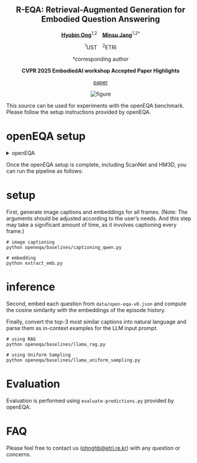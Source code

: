 <div align="center">
<h2>R-EQA: Retrieval-Augmented Generation for Embodied Question Answering</h2>

[**Hyobin Ong**](https://scholar.google.co.kr/citations?user=_7yFVacAAAAJ&hl=ko)<sup>1,2</sup> [**Minsu Jang**](https://zebehn.github.io/)<sup>1,2†</sup>

<sup>1</sup>UST <sup>2</sup>ETRI

†corresponding author

**CVPR 2025 EmbodiedAI workshop Accepted Paper Highlights**

[paper](source/R-EQA.pdf)

![figure](source/cvprw_poster.jpg)
</div>

This source can be used for experiments with the openEQA benchmark. Please follow the setup instructions provided by openEQA.

# openEQA setup
<details>
<summary>openEQA</summary>

# OpenEQA: Embodied Question Answering in the Era of Foundation Models

[[paper](https://open-eqa.github.io/assets/pdfs/paper.pdf)]
[[project](https://open-eqa.github.io/)]
[[dataset](https://www.notion.so/data)]
[[bibtex](https://www.notion.so/CVPR-workshop-19dcf3c4d54a80229c65dbd0e6aa690f?pvs=21)]

https://github.com/facebookresearch/open-eqa/assets/10211521/1de3ded4-ff51-4ffe-801d-4abf269e4320

## Abstract

We present a modern formulation of Embodied Question Answering (EQA) as the task of understanding an environment well enough to answer questions about it in natural language. An agent can achieve such an understanding by either drawing upon episodic memory, exemplified by agents on smart glasses, or by actively exploring the environment, as in the case of mobile robots. We accompany our formulation with OpenEQA – the first open-vocabulary benchmark dataset for EQA supporting both episodic memory and active exploration use cases. OpenEQA contains over 1600 high-quality human generated questions drawn from over 180 real-world environments. In addition to the dataset, we also provide an automatic LLM-powered evaluation protocol that has excellent correlation with human judgement. Using this dataset and evaluation protocol, we evaluate several state-of-the-art foundation models including GPT-4V, and find that they significantly lag behind human-level performance. Consequently, OpenEQA stands out as a straightforward, measurable, and practically relevant benchmark that poses a considerable challenge to current generation of foundation models. We hope this inspires and stimulates future research at the intersection of Embodied AI, conversational agents, and world models.

## Dataset

The OpenEQA dataset consists of 1600+ question answer pairs $(Q,A^*)$ and corresponding episode histories $H$.

The question-answer pairs are available in [data/open-eqa-v0.json](https://www.notion.so/data/open-eqa-v0.json) and the episode histories can be downloaded by following the instructions [here](https://www.notion.so/data).

**Preview:** A simple tool to view samples in the dataset is provided [here](https://www.notion.so/viewer).

## Baselines and Automatic Evaluation

### Installation

The code requires a `python>=3.9` environment. We recommend using conda:

```bash
conda create -n openeqa python=3.9
conda activate openeqa
pip install -r requirements.txt
pip install -e .

```

### Running baselines

Several baselines are implemented in [openeqa/baselines](https://www.notion.so/openeqa/baselines). In general, baselines are run as follows:

```bash
# set an environment variable to your personal API key for the baseline
python openeqa/baselines/<baseline>.py --dry-run  # remove --dry-run to process the full benchmark

```

See [openeqa/baselines/README.md](https://www.notion.so/openeqa/baselines/README.md) for more details.

### Running evaluations

Automatic evaluation is implemented with GPT-4 using the prompts found [here](https://www.notion.so/prompts/mmbench.txt) and [here](https://www.notion.so/prompts/mmbench-extra.txt).

```bash
# set the OPENAI_API_KEY environment variable to your personal API key
python evaluate-predictions.py <path/to/results/file.json> --dry-run  # remove --dry-run to evaluate on the full benchmark

```

## License

OpenEQA is released under the [MIT License](https://www.notion.so/LICENSE).

## Contributors

Arjun Majumdar*, Anurag Ajay*, Xiaohan Zhang*, Pranav Putta, Sriram Yenamandra, Mikael Henaff, Sneha Silwal, Paul Mcvay, Oleksandr Maksymets, Sergio Arnaud, Karmesh Yadav, Qiyang Li, Ben Newman, Mohit Sharma, Vincent Berges, Shiqi Zhang, Pulkit Agrawal, Yonatan Bisk, Dhruv Batra, Mrinal Kalakrishnan, Franziska Meier, Chris Paxton, Sasha Sax, Aravind Rajeswaran

## Citing OpenEQA

```
@inproceedings{majumdar2023openeqa,
  author={Arjun Majumdar, Anurag Ajay, Xiaohan Zhang, Pranav Putta, Sriram Yenamandra, Mikael Henaff, Sneha Silwal, Paul Mcvay, Oleksandr Maksymets, Sergio Arnaud, Karmesh Yadav, Qiyang Li, Ben Newman, Mohit Sharma, Vincent Berges, Shiqi Zhang, Pulkit Agrawal, Yonatan Bisk, Dhruv Batra, Mrinal Kalakrishnan, Franziska Meier, Chris Paxton, Sasha Sax, Aravind Rajeswaran},
  title={{OpenEQA: Embodied Question Answering in the Era of Foundation Models}},
  booktitle={{CVPR}},
  year={2024},
}

```

</details>



Once the openEQA setup is complete, including ScanNet and HM3D, you can run the pipeline as follows:

# setup
First, generate image captions and embeddings for all frames.
(Note: The arguments should be adjusted according to the user’s needs. And this step may take a significant amount of time, as it involves captioning every frame.)

```
# image captioning
python openeqa/baselines/captioning_qwen.py

# embedding
python extract_emb.py

```

# inference
Second, embed each question from `data/open-eqa-v0.json` and compute the cosine similarity with the embeddings of the episode history.

Finally, convert the top-3 most similar captions into natural language and parse them as in-context examples for the LLM input prompt.

```
# using RAG
python openeqa/baselines/llama_rag.py

# using Uniform Sampling
python openeqa/baselines/llama_uniform_sampling.py

```

# Evaluation
Evaluation is performed using `evaluate-predictions.py` provided by openEQA.

# FAQ
Please feel free to contact us (ohnghb@etri.re.kr) with any question or concerns.